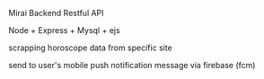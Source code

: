 Mirai Backend Restful API

Node + Express + Mysql + ejs

scrapping horoscope data from specific site

send to user's mobile push notification message via firebase  (fcm)

   

